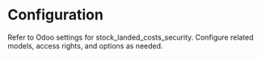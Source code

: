 # Configuration

Refer to Odoo settings for stock_landed_costs_security. Configure related models, access rights, and options as needed.
